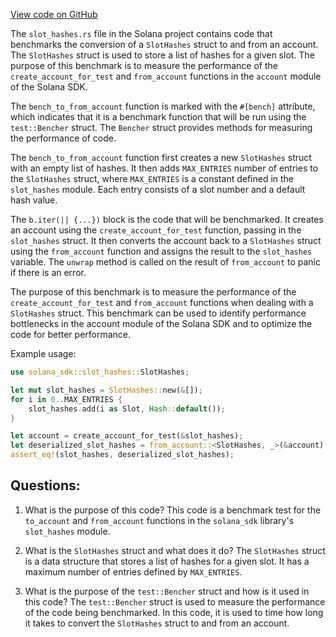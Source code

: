 [View code on GitHub](https://github.com/solana-labs/solana/blob/master/sdk/benches/slot_hashes.rs)

The `slot_hashes.rs` file in the Solana project contains code that benchmarks the conversion of a `SlotHashes` struct to and from an account. The `SlotHashes` struct is used to store a list of hashes for a given slot. The purpose of this benchmark is to measure the performance of the `create_account_for_test` and `from_account` functions in the `account` module of the Solana SDK.

The `bench_to_from_account` function is marked with the `#[bench]` attribute, which indicates that it is a benchmark function that will be run using the `test::Bencher` struct. The `Bencher` struct provides methods for measuring the performance of code.

The `bench_to_from_account` function first creates a new `SlotHashes` struct with an empty list of hashes. It then adds `MAX_ENTRIES` number of entries to the `SlotHashes` struct, where `MAX_ENTRIES` is a constant defined in the `slot_hashes` module. Each entry consists of a slot number and a default hash value.

The `b.iter(|| {...})` block is the code that will be benchmarked. It creates an account using the `create_account_for_test` function, passing in the `slot_hashes` struct. It then converts the account back to a `SlotHashes` struct using the `from_account` function and assigns the result to the `slot_hashes` variable. The `unwrap` method is called on the result of `from_account` to panic if there is an error.

The purpose of this benchmark is to measure the performance of the `create_account_for_test` and `from_account` functions when dealing with a `SlotHashes` struct. This benchmark can be used to identify performance bottlenecks in the account module of the Solana SDK and to optimize the code for better performance.

Example usage:

```rust
use solana_sdk::slot_hashes::SlotHashes;

let mut slot_hashes = SlotHashes::new(&[]);
for i in 0..MAX_ENTRIES {
    slot_hashes.add(i as Slot, Hash::default());
}

let account = create_account_for_test(&slot_hashes);
let deserialized_slot_hashes = from_account::<SlotHashes, _>(&account).unwrap();
assert_eq!(slot_hashes, deserialized_slot_hashes);
```
## Questions: 
 1. What is the purpose of this code?
   This code is a benchmark test for the `to_account` and `from_account` functions in the `solana_sdk` library's `slot_hashes` module.

2. What is the `SlotHashes` struct and what does it do?
   The `SlotHashes` struct is a data structure that stores a list of hashes for a given slot. It has a maximum number of entries defined by `MAX_ENTRIES`.

3. What is the purpose of the `test::Bencher` struct and how is it used in this code?
   The `test::Bencher` struct is used to measure the performance of the code being benchmarked. In this code, it is used to time how long it takes to convert the `SlotHashes` struct to and from an account.